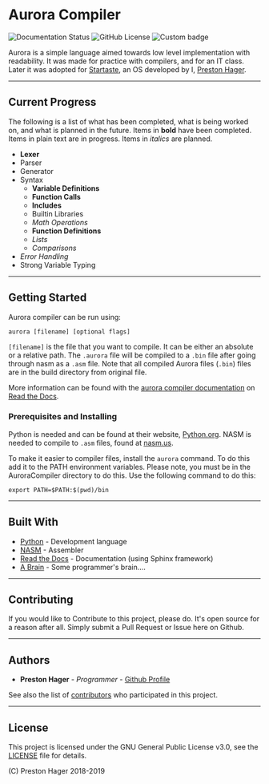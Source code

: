 # Aurora Compiler

![Documentation Status](https://readthedocs.org/projects/auroracompiler/badge/?version=latest)
![GitHub License](https://img.shields.io/github/license/PrestonHager/AuroraCompiler.svg?color=blue)
![Custom badge](https://img.shields.io/endpoint.svg?color=blue&label=progress&url=https%3A%2F%2Fscript.google.com%2Fmacros%2Fs%2FAKfycbyMtmJktHmceU6x_Fam5XdEpx9tijrwZavXOy-cV7SifSqTP1o%2Fexec)

Aurora is a simple language aimed towards low level implementation with readability.
It was made for practice with compilers, and for an IT class.
Later it was adopted for [Startaste][5], an OS developed by I, [Preston Hager][4].

-----

## Current Progress

The following is a list of what has been completed, what is being worked on, and what is planned in the future.
Items in **bold** have been completed.
Items in plain text are in progress.
Items in *italics* are planned.

* **Lexer**
* Parser
* Generator
* Syntax
  - **Variable Definitions**
  - **Function Calls**
  - **Includes**
  - Builtin Libraries
  - *Math Operations*
  - **Function Definitions**
  - *Lists*
  - *Comparisons*
* *Error Handling*
* Strong Variable Typing

-----

## Getting Started

Aurora compiler can be run using:

```
aurora [filename] [optional flags]
```

`[filename]` is the file that you want to compile.
It can be either an absolute or a relative path.
The `.aurora` file will be compiled to a `.bin` file after going through nasm as a `.asm` file.
Note that all compiled Aurora files (`.bin`) files are in the build directory from original file.

More information can be found with the [aurora compiler documentation][2] on [Read the Docs][3].

### Prerequisites and Installing

Python is needed and can be found at their website, [Python.org][1].
NASM is needed to compile to `.asm` files, found at [nasm.us][6].

To make it easier to compiler files, install the `aurora` command.
To do this add it to the PATH environment variables.
Please note, you must be in the AuroraCompiler directory to do this.
Use the following command to do this:

```
export PATH=$PATH:$(pwd)/bin
```

-----

## Built With

* [Python][1] - Development language
* [NASM][6] - Assembler
* [Read the Docs][3] - Documentation (using Sphinx framework)
* [A Brain][4] - Some programmer's brain....

-----

## Contributing

If you would like to Contribute to this project, please do.
It's open source for a reason after all.
Simply submit a Pull Request or Issue here on Github.

-----

## Authors

* **Preston Hager** - *Programmer* - [Github Profile](https://github.com/PrestonHager)

See also the list of [contributors](https://github.com/PrestonHager/AuroraCompiler/blob/master/CONTRIBUTORS.md) who participated in this project.

-----

## License

This project is licensed under the GNU General Public License v3.0, see the [LICENSE](https://github.com/PrestonHager/AuroraCompiler/blob/master/LICENSE) file for details.

(C) Preston Hager 2018-2019

[1]: https://www.python.org
[2]: http://auroracompiler.readthedocs.io/en/latest
[3]: https://readthedocs.org
[4]: https://github.com/PrestonHager
[5]: https://github.com/PrestonHager/Startaste
[6]: https://www.nasm.us/
